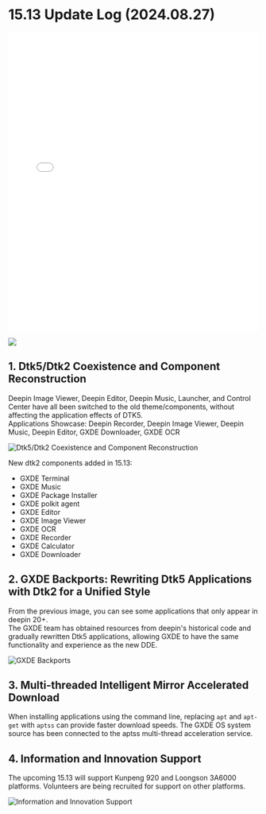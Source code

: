 # 15.13 Update Log (2024.08.27)

<p align="center"><iframe src="//player.bilibili.com/player.html?isOutside=true&aid=113088552502414&bvid=BV1g1HmePES2&cid=25757811116&p=1" scrolling="no" border="0" frameborder="no" framespacing="0" allowfullscreen="true" width="100%" height="600"></iframe></p>  

![](/news/15.13/1.jpg)  

## 1. Dtk5/Dtk2 Coexistence and Component Reconstruction
Deepin Image Viewer, Deepin Editor, Deepin Music, Launcher, and Control Center have all been switched to the old theme/components, without affecting the application effects of DTK5.  
Applications Showcase: Deepin Recorder, Deepin Image Viewer, Deepin Music, Deepin Editor, GXDE Downloader, GXDE OCR  

![Dtk5/Dtk2 Coexistence and Component Reconstruction](/news/15.13/2.jpg)  

New dtk2 components added in 15.13:  
- GXDE Terminal  
- GXDE Music  
- GXDE Package Installer  
- GXDE polkit agent  
- GXDE Editor  
- GXDE Image Viewer  
- GXDE OCR  
- GXDE Recorder  
- GXDE Calculator  
- GXDE Downloader  

## 2. GXDE Backports: Rewriting Dtk5 Applications with Dtk2 for a Unified Style

From the previous image, you can see some applications that only appear in deepin 20+.  
The GXDE team has obtained resources from deepin's historical code and gradually rewritten Dtk5 applications, allowing GXDE to have the same functionality and experience as the new DDE.  

![GXDE Backports](/news/15.13/3.jpg)  

## 3. Multi-threaded Intelligent Mirror Accelerated Download

When installing applications using the command line, replacing `apt` and `apt-get` with `aptss` can provide faster download speeds. The GXDE OS system source has been connected to the aptss multi-thread acceleration service.  

## 4. Information and Innovation Support

The upcoming 15.13 will support Kunpeng 920 and Loongson 3A6000 platforms. Volunteers are being recruited for support on other platforms.  

![Information and Innovation Support](/news/15.13/4.jpg)